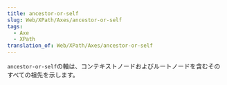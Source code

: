 ```yaml
---
title: ancestor-or-self
slug: Web/XPath/Axes/ancestor-or-self
tags:
  - Axe
  - XPath
translation_of: Web/XPath/Axes/ancestor-or-self
---
```

`ancestor-or-self`の軸は、コンテキストノードおよびルートノードを含むそのすべての祖先を示します。
